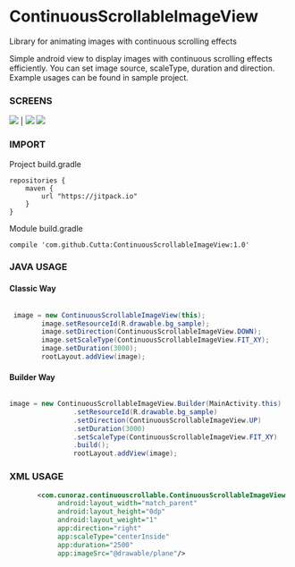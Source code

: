 # ContinuousScrollableImageView
Library for animating images with continuous scrolling effects


Simple android view to display images with continuous scrolling effects efficiently. 
You can set image source, scaleType, duration and direction.
Example usages can be found in sample project.

### SCREENS

![](https://raw.githubusercontent.com/Cutta/ContinuousScrollableImageView/master/gifs/bus.gif?token=AGY3KeEx21hh_AntxZBgwhLv9L3zaTYAks5ZpH8fwA%3D%3D)  |  ![](https://raw.githubusercontent.com/Cutta/ContinuousScrollableImageView/master/gifs/plane.gif?token=AGY3KeydGmvTnBrToMTTuw4wsIpyS9Dzks5ZpH9hwA%3D%3D) ![](https://raw.githubusercontent.com/Cutta/ContinuousScrollableImageView/master/gifs/clouds.gif?token=AGY3KeblVnwY9luH9bUIyr3o_32r68k8ks5ZpIDBwA%3D%3D)

### IMPORT
Project build.gradle
```
repositories {
    maven {
        url "https://jitpack.io"
    }
}
```
Module build.gradle
```
compile 'com.github.Cutta:ContinuousScrollableImageView:1.0'
```

### JAVA USAGE

#### Classic Way
``` java

 image = new ContinuousScrollableImageView(this);
        image.setResourceId(R.drawable.bg_sample);
        image.setDirection(ContinuousScrollableImageView.DOWN);
        image.setScaleType(ContinuousScrollableImageView.FIT_XY);
        image.setDuration(3000);
        rootLayout.addView(image);

```
#### Builder Way
``` java

image = new ContinuousScrollableImageView.Builder(MainActivity.this)
                .setResourceId(R.drawable.bg_sample)
                .setDirection(ContinuousScrollableImageView.UP)
                .setDuration(3000)
                .setScaleType(ContinuousScrollableImageView.FIT_XY)
                .build();
                rootLayout.addView(image);

```



### XML USAGE
``` xml
       <com.cunoraz.continuouscrollable.ContinuousScrollableImageView
            android:layout_width="match_parent"
            android:layout_height="0dp"
            android:layout_weight="1"
            app:direction="right"
            app:scaleType="centerInside"
            app:duration="2500"
            app:imageSrc="@drawable/plane"/>
```
